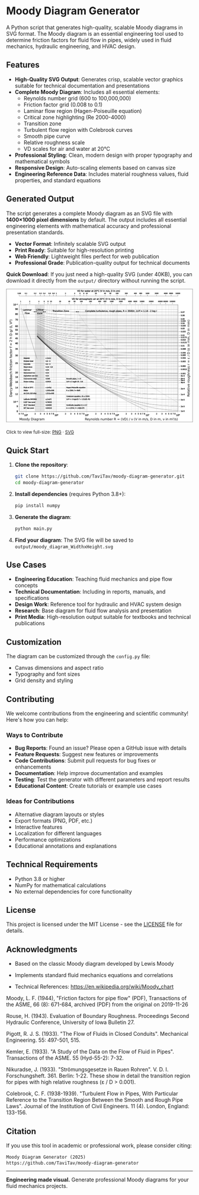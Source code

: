 # Moody Diagram Generator

A Python script that generates high-quality, scalable Moody diagrams in SVG format. The Moody diagram is an essential engineering tool used to determine friction factors for fluid flow in pipes, widely used in fluid mechanics, hydraulic engineering, and HVAC design.

## Features

- **High-Quality SVG Output**: Generates crisp, scalable vector graphics suitable for technical documentation and presentations
- **Complete Moody Diagram**: Includes all essential elements:
  - Reynolds number grid (600 to 100,000,000)
  - Friction factor grid (0.008 to 0.1)
  - Laminar flow region (Hagen-Poiseuille equation)
  - Critical zone highlighting (Re 2000-4000)
  - Transition zone
  - Turbulent flow region with Colebrook curves
  - Smooth pipe curve
  - Relative roughness scale
  - VD scales for air and water at 20°C
- **Professional Styling**: Clean, modern design with proper typography and mathematical symbols
- **Responsive Design**: Auto-scaling elements based on canvas size
- **Engineering Reference Data**: Includes material roughness values, fluid properties, and standard equations

## Generated Output

The script generates a complete Moody diagram as an SVG file with **1400×1000 pixel dimensions** by default. The output includes all essential engineering elements with mathematical accuracy and professional presentation standards.

- **Vector Format**: Infinitely scalable SVG output
- **Print Ready**: Suitable for high-resolution printing
- **Web Friendly**: Lightweight files perfect for web publication
- **Professional Grade**: Publication-quality output for technical documents

**Quick Download**: If you just need a high-quality SVG (under 40KB), you can download it directly from the `output/` directory without running the script.


![Moody diagram 1400×1000](output/moody_diagram_1400x1000.png)

<small>Click to view full-size: [PNG](output/moody_diagram_1400x1000.png) · [SVG](output/moody_diagram_1400x1000.svg)</small>


## Quick Start

1. **Clone the repository**:
   ```bash
   git clone https://github.com/TaviTav/moody-diagram-generator.git
   cd moody-diagram-generator
   ```

2. **Install dependencies** (requires Python 3.8+):
   ```bash
   pip install numpy
   ```

3. **Generate the diagram**:
   ```bash
   python main.py
   ```

4. **Find your diagram**:
   The SVG file will be saved to `output/moody_diagram_WidthxHeight.svg`

## Use Cases

- **Engineering Education**: Teaching fluid mechanics and pipe flow concepts
- **Technical Documentation**: Including in reports, manuals, and specifications
- **Design Work**: Reference tool for hydraulic and HVAC system design
- **Research**: Base diagram for fluid flow analysis and presentation
- **Print Media**: High-resolution output suitable for textbooks and technical publications

## Customization

The diagram can be customized through the `config.py` file:
- Canvas dimensions and aspect ratio
- Typography and font sizes
- Grid density and styling

## Contributing

We welcome contributions from the engineering and scientific community! Here's how you can help:

### Ways to Contribute

- **Bug Reports**: Found an issue? Please open a GitHub issue with details
- **Feature Requests**: Suggest new features or improvements
- **Code Contributions**: Submit pull requests for bug fixes or enhancements
- **Documentation**: Help improve documentation and examples
- **Testing**: Test the generator with different parameters and report results
- **Educational Content**: Create tutorials or example use cases

### Ideas for Contributions

- Alternative diagram layouts or styles
- Export formats (PNG, PDF, etc.)
- Interactive features
- Localization for different languages
- Performance optimizations
- Educational annotations and explanations

## Technical Requirements

- Python 3.8 or higher
- NumPy for mathematical calculations
- No external dependencies for core functionality

## License

This project is licensed under the MIT License - see the [LICENSE](LICENSE) file for details.

## Acknowledgments

- Based on the classic Moody diagram developed by Lewis Moody
- Implements standard fluid mechanics equations and correlations

- Technical References:
https://en.wikipedia.org/wiki/Moody_chart

Moody, L. F. (1944), "Friction factors for pipe flow" (PDF), Transactions of the ASME,
66 (8): 671-684, archived (PDF) from the original on 2019-11-26

Rouse, H. (1943). Evaluation of Boundary Roughness.
Proceedings Second Hydraulic Conference, University of Iowa Bulletin 27.

Pigott, R. J. S. (1933). "The Flow of Fluids in Closed Conduits".
Mechanical Engineering. 55: 497-501, 515.

Kemler, E. (1933). "A Study of the Data on the Flow of Fluid in Pipes".
Transactions of the ASME. 55 (Hyd-55-2): 7-32.

Nikuradse, J. (1933). "Strömungsgesetze in Rauen Rohren".
V. D. I. Forschungsheft. 361. Berlin: 1-22. These show in detail the transition
region for pipes with high relative roughness (ε / D > 0.001).

Colebrook, C. F. (1938-1939). "Turbulent Flow in Pipes, With Particular
Reference to the Transition Region Between the Smooth and Rough Pipe Laws".
Journal of the Institution of Civil Engineers. 11 (4).
London, England: 133-156.

## Citation

If you use this tool in academic or professional work, please consider citing:

```
Moody Diagram Generator (2025)
https://github.com/TaviTav/moody-diagram-generator
```

---

**Engineering made visual.** Generate professional Moody diagrams for your fluid mechanics projects.